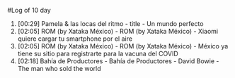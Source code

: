 #Log of 10 day

1. [00:29] Pamela & las locas del ritmo - title - Un mundo perfecto
1. [02:05] ROM (by Xataka México) - ROM (by Xataka México) - Xiaomi quiere cargar tu smartphone por el aire
1. [02:05] ROM (by Xataka México) - ROM (by Xataka México) - México ya tiene su sitio para registrarte para la vacuna del COVID
1. [02:18] Bahía de Productores - Bahía de Productores - David Bowie - The man who sold the world
